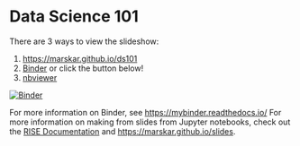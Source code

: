 # Data Science 101

There are 3 ways to view the slideshow:

1. https://marskar.github.io/ds101
2. [Binder](https://mybinder.org/v2/gh/mskar/ds101/master?filepath=index.ipynb) or click the button below!
3. [nbviewer](https://nbviewer.jupyter.org/format/slides/github/mskar/ds101/blob/master/index.ipynb#/)

[![Binder](https://mybinder.org/badge_logo.svg)](https://mybinder.org/v2/gh/mskar/ds101/master?filepath=index.ipynb)

For more information on Binder, see https://mybinder.readthedocs.io/
For more information on making from slides from Jupyter notebooks, check out the [RISE Documentation](https://damianavila.github.io/RISE/) and https://marskar.github.io/slides.
